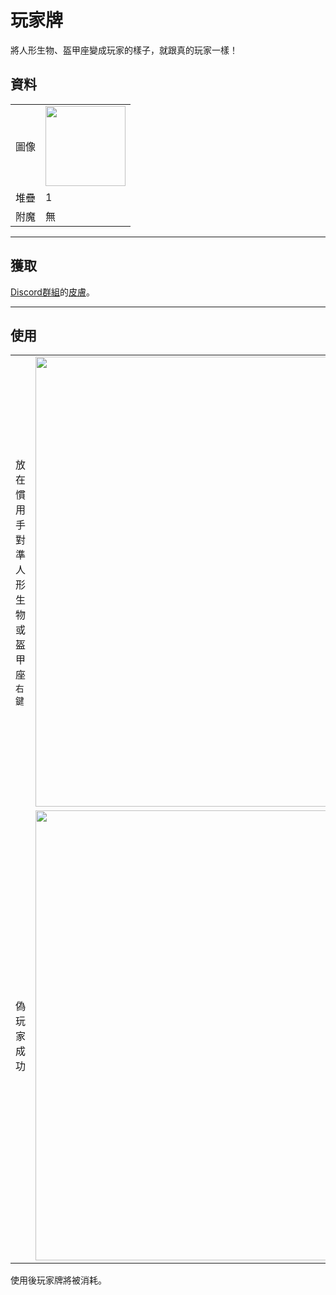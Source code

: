 # 玩家牌
將人形生物、盔甲座變成玩家的樣子，就跟真的玩家一樣！

## 資料
<table>
    <tr><td align="end">圖像</td><td><img src="https://i.imgur.com/nSlDuha.png" width="128"/></td></tr>
    <tr><td align="end">堆疊</td><td>1</td></tr>
    <tr><td align="end">附魔</td><td>無</td></tr>
</table>

---

## 獲取
[Discord群組](../feature/discord_server.md)的[皮膚](https://discord.com/channels/799977829805981716/1052733588765937694)。

---

## 使用
<table>
    <tr><td>放在慣用手對準人形生物或盔甲座<code>右鍵</code></td><td><img src="https://i.imgur.com/LgRaNmZ.png" width="720"/></td></tr>
    <tr><td>偽玩家成功</td><td><img src="https://i.imgur.com/pSmY96m.png" width="720"/></td></tr>
</table>

使用後玩家牌將被消耗。